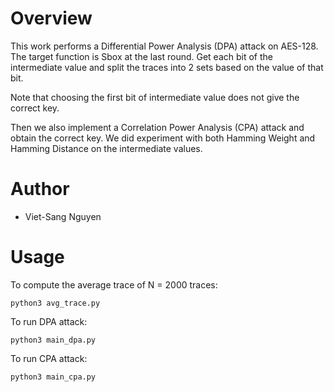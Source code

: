# Overview
This work performs a Differential Power Analysis (DPA) attack on AES-128. The target function is Sbox at the last round. Get each bit of the intermediate value and split the traces into 2 sets based on the value of that bit.

Note that choosing the first bit of intermediate value does not give the correct key.

Then we also implement a Correlation Power Analysis (CPA) attack and obtain the correct key. We did experiment with both Hamming Weight and Hamming Distance on the intermediate values.

# Author
- Viet-Sang Nguyen

# Usage
To compute the average trace of N = 2000 traces:
```
python3 avg_trace.py
```

To run DPA attack:
```
python3 main_dpa.py
```

To run CPA attack:
```
python3 main_cpa.py
```
